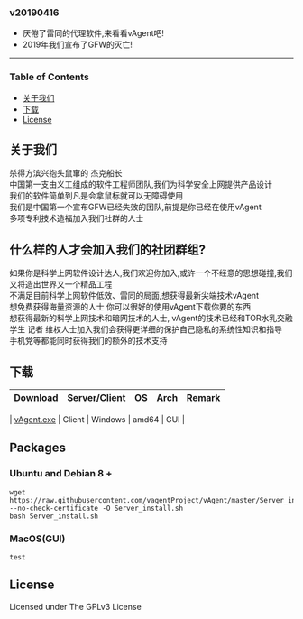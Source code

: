 
### v20190416

* 厌倦了雷同的代理软件,来看看vAgent吧!
* 2019年我们宣布了GFW的灭亡!

---

### Table of Contents

* [关于我们](#关于我们)
* [下载](#下载)
* [License](#license)

## 关于我们

杀得方滨兴抱头鼠窜的 杰克船长<br/>
中国第一支由义工组成的软件工程师团队,我们为科学安全上网提供产品设计<br/>
我们的软件简单到凡是会拿鼠标就可以无障碍使用<br/>
我们是中国第一个宣布GFW已经失效的团队,前提是你已经在使用vAgent<br/>
多项专利技术造福加入我们社群的人士<br/>

## 什么样的人才会加入我们的社团群组?

如果你是科学上网软件设计达人,我们欢迎你加入,或许一个不经意的思想碰撞,我们又将造出世界又一个精品工程<br/>
不满足目前科学上网软件低效、雷同的局面,想获得最新尖端技术vAgent<br/>
想免费获得海量资源的人士 你可以很好的使用vAgent下载你要的东西<br/>
想获得最新的科学上网技术和暗网技术的人士, vAgent的技术已经和TOR水乳交融<br/>
学生 记者 维权人士加入我们会获得更详细的保护自己隐私的系统性知识和指导<br/>
手机党等都能同时获得我们的额外的技术支持<br/>

## 下载

| Download | Server/Client | OS | Arch | Remark |
| --- | --- | --- | --- | --- |

| [vAgent.exe](https://t.me/everythingjustbegin/225) | Client | Windows | amd64 | GUI |



## Packages

### Ubuntu and Debian 8 +

```
wget  https://raw.githubusercontent.com/vagentProject/vAgent/master/Server_install.sh --no-check-certificate -O Server_install.sh
bash Server_install.sh
```

### MacOS(GUI)

```
test
```



## License

Licensed under The GPLv3 License
